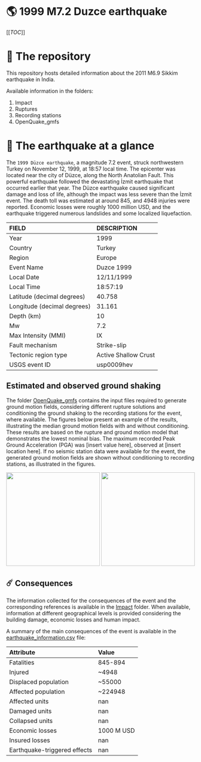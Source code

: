 # 🌎 1999 M7.2 Duzce earthquake
[[_TOC_]]

# 📂 The repository

This repository hosts detailed information about the 2011 M6.9 Sikkim earthquake in India.

Available information in the folders:

1. Impact
2. Ruptures
3. Recording stations
4. OpenQuake_gmfs


# 🚀 The earthquake at a glance 

The `1999 Düzce earthquake`, a magnitude 7.2 event, struck northwestern Turkey on November 12, 1999, at 18:57 local time. The epicenter was located near the city of Düzce, along the North Anatolian Fault. This powerful earthquake followed the devastating İzmit earthquake that occurred earlier that year. The Düzce earthquake caused significant damage and loss of life, although the impact was less severe than the İzmit event. The death toll was estimated at around 845, and 4948 injuries were reported. Economic losses were roughly 1000 million USD, and the earthquake triggered numerous landslides and some localized liquefaction.

| FIELD | DESCRIPTION |
|:-------|:-------------|
| Year | 1999 |
| Country | Turkey |
| Region | Europe |
| Event Name | Duzce 1999 |
| Local Date | 12/11/1999 |
| Local Time | 18:57:19 |
| Latitude (decimal degrees) | 40.758 |
| Longitude (decimal degrees) | 31.161 |
| Depth (km) | 10 |
| Mw | 7.2 |
| Max Intensity (MMI) | IX |
| Fault mechanism | Strike-slip |
| Tectonic region type | Active Shallow Crust |
| USGS event ID | usp0009hev |

## Estimated and observed ground shaking

The folder [OpenQuake_gmfs](./OpenQuake_gmfs/) contains the input files required to generate ground motion fields, considering different rupture solutions and conditioning the ground shaking to the recording stations for the event, where available. The figures below present an example of the results, illustrating the median ground motion fields with and without conditioning. These results are based on the rupture and ground motion model that demonstrates the lowest nominal bias. The maximum recorded Peak Ground Acceleration (PGA) was [insert value here], observed at [insert location here]. If no seismic station data were available for the event, the generated ground motion fields are shown without conditioning to recording stations, as illustrated in the figures.

<img src="./4_OpenQuake_gmfs/median_gmf_stations_none.png" height="250">
<img src="./4_OpenQuake_gmfs/median_gmf_stations_all.png" height="250">

## ☄️ Consequences

The information collected for the consequences of the event and the corresponding references is available in the [Impact](./Impact) folder. When available, information at different geographical levels is provided considering the building damage, economic losses and human impact.

A summary of the main consequences of the event is available in the [earthquake_information.csv](./earthquake_information.csv) file:

| Attribute | Value |
|:-------|:-------------|
| Fatalities | 845-894 |
| Injured | ~4948 |
| Displaced population | ~55000 |
| Affected population | ~224948 |
| Affected units | nan |
| Damaged units | nan |
| Collapsed units | nan |
| Economic losses | 1000 M USD |
| Insured losses | nan |
| Earthquake-triggered effects | nan |